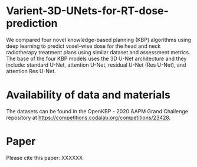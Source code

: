 # Varient-3D-UNets-for-RT-dose-prediction
We compared four novel knowledge-based planning (KBP) algorithms using deep learning to predict voxel-wise dose for the head and neck radiotherapy treatment plans using similar dataset and assessment metrics. The base of the four KBP models uses the 3D U-Net architecture and they include: standard U-Net, attention U-Net, residual U-Net (Res U-Net), and attention Res U-Net.

# Availability of data and materials
The datasets can be found in the OpenKBP - 2020 AAPM Grand Challenge repository at https://competitions.codalab.org/competitions/23428.

# Paper
Please cite this paper: XXXXXX
